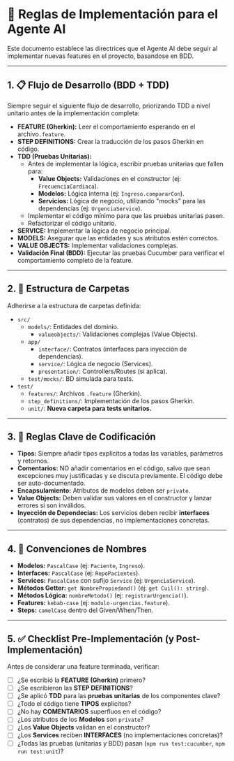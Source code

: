 # 🤖 Reglas de Implementación para el Agente AI

Este documento establece las directrices que el Agente AI debe seguir al implementar nuevas features en el proyecto, basandose en BDD.

---

## 1. 📋 Flujo de Desarrollo (BDD + TDD)

Siempre seguir el siguiente flujo de desarrollo, priorizando TDD a nivel unitario antes de la implementación completa:

*   **FEATURE (Gherkin):** Leer el comportamiento esperando en el archivo`.feature`.
*   **STEP DEFINITIONS:** Crear la traducción de los pasos Gherkin en código.
*   **TDD (Pruebas Unitarias):**
    *   Antes de implementar la lógica, escribir pruebas unitarias que fallen para:
        *   **Value Objects:** Validaciones en el constructor (ej: `FrecuenciaCardiaca`).
        *   **Modelos:** Lógica interna (ej: `Ingreso.compararCon`).
        *   **Servicios:** Lógica de negocio, utilizando "mocks" para las dependencias (ej: `UrgenciaService`).
    *   Implementar el código mínimo para que las pruebas unitarias pasen.
    *   Refactorizar el código unitario.
*   **SERVICE:** Implementar la lógica de negocio principal.
*   **MODELS:** Asegurar que las entidades y sus atributos estén correctos.
*   **VALUE OBJECTS:** Implementar validaciones complejas.
*   **Validación Final (BDD):** Ejecutar las pruebas Cucumber para verificar el comportamiento completo de la feature.

---

## 2. 📁 Estructura de Carpetas

Adherirse a la estructura de carpetas definida:

*   `src/`
    *   `models/`: Entidades del dominio.
        *   `valueobjects/`: Validaciones complejas (Value Objects).
    *   `app/`
        *   `interface/`: Contratos (interfaces para inyección de dependencias).
        *   `service/`: Lógica de negocio (Services).
        *   `presentation/`: Controllers/Routes (si aplica).
    *   `test/mocks/`: BD simulada para tests.
*   `test/`
    *   `features/`: Archivos `.feature` (Gherkin).
    *   `step_definitions/`: Implementación de los pasos Gherkin.
    *   `unit/`: **Nueva carpeta para tests unitarios.**

---

## 3. 🔑 Reglas Clave de Codificación

*   **Tipos:** Siempre añadir tipos explícitos a todas las variables, parámetros y retornos.
*   **Comentarios:** NO añadir comentarios en el código, salvo que sean excepciones muy justificadas y se discuta previamente. El código debe ser auto-documentado.
*   **Encapsulamiento:** Atributos de modelos deben ser `private`.
*   **Value Objects:** Deben validar sus valores en el constructor y lanzar errores si son inválidos.
*   **Inyección de Dependecias:** Los servicios deben recibir **interfaces** (contratos) de sus dependencias, no implementaciones concretas.

---

## 4. 📝 Convenciones de Nombres

*   **Modelos:** `PascalCase` (ej: `Paciente`, `Ingreso`).
*   **Interfaces:** `PascalCase` (ej: `RepoPacientes`).
*   **Services:** `PascalCase` con sufijo `Service` (ej: `UrgenciaService`).
*   **Métodos Getter:** `get NombrePropiedand()` (ej: `get Cuil(): string`).
*   **Métodos Lógica:** `nombreMetodo()` (ej: `registrarUrgencia()`).
*   **Features:** `kebab-case` (ej: `modulo-urgencias.feature`).
*   **Steps:** `camelCase` dentro del Given/When/Then.

---

## 5. ✅ Checklist Pre-Implementación (y Post-Implementación)

Antes de considerar una feature terminada, verificar:

*   [ ] ¿Se escribió la **FEATURE (Gherkin)** primero?
*   [ ] ¿Se escribieron las **STEP DEFINITIONS**?
*   [ ] ¿Se aplicó **TDD** para las **pruebas unitarias** de los componentes clave?
*   [ ] ¿Todo el código tiene **TIPOS** explícitos?
*   [ ] ¿No hay **COMENTARIOS** superfluos en el código?
*   [ ] ¿Los atributos de los **Modelos** son `private`?
*   [ ] ¿Los **Value Objects** validan en el constructor?
*   [ ] ¿Los **Services** reciben **INTERFACES** (no implementaciones concretas)?
*   [ ] ¿Todas las pruebas (unitarias y BDD) pasan (`npm run test:cucumber`, `npm run test:unit`)?
